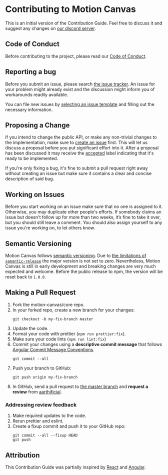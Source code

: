 # Contributing to Motion Canvas

This is an initial version of the Contribution Guide.
Feel free to discuss it and suggest any changes on [our discord server][discord].

## Code of Conduct

Before contributing to the project, please read our
[Code of Conduct](./CODE_OF_CONDUCT.md).

## Reporting a bug

Before you submit an issue, please search [the issue tracker][issues].
An issue for your problem might already exist and the discussion might inform
you of workarounds readily available.

You can file new issues by [selecting an issue template][new-issue] and
filling out the necessary information.

## Proposing a Change

If you intend to change the public API, or make any non-trivial changes to
the implementation, make sure to [create an issue][new-feature] first. This
will let us discuss a proposal before you put significant effort into it.
After a proposal has been discussed it may receive the [accepted][label-accepted]
label indicating that it's ready to be implemented.

If you're only fixing a bug, it's fine to submit a pull request right away
without creating an issue but make sure it contains a clear and concise
description of said bug.

## Working on Issues

Before you start working on an issue make sure that no one is assigned to it.
Otherwise, you may duplicate other people's efforts.
If somebody claims an issue but doesn't follow up for more than two weeks, it’s
fine to take it over, but you should still leave a comment.
You should also assign yourself to any issue you're working on, to let others know.

## Semantic Versioning

Motion Canvas follows [semantic versioning][semver].
Due to [the limitations of `semantic-release`][semantic-release] the major
version is not set to zero. Nevertheless, Motion Canvas is still in early
development and breaking changes are very much expected and welcome. Before
the public release to npm, the version will be reset back to `1.0.0`.

## Making a Pull Request

1. Fork the motion-canvas/core repo.
2. In your forked repo, create a new branch for your changes:
   ```shell
   git checkout -b my-fix-branch master
   ```
3. Update the code.
4. Format your code with prettier (`npm run prettier:fix`).
5. Make sure your code lints (`npm run lint:fix`)
6. Commit your changes using a **descriptive commit message** that follows
   [Angular Commit Message Conventions][commit-format].
   ```shell
   git commit --all
   ```
7. Push your branch to GitHub:
   ```shell
   git push origin my-fix-branch
   ```
8. In GitHub, send a pull request to [the master branch][master] 
   and **request a review** from [aarthificial](https://github.com/aarthificial).

### Addressing review feedback

1. Make required updates to the code.
2. Rerun prettier and eslint.
3. Create a fixup commit and push it to your GitHub repo:
   ```shell
   git commit --all --fixup HEAD
   git push
   ```

## Attribution

This Contribution Guide was partially inspired by [React][react] and
[Angular][angular].

[semver]: https://semver.org/
[discord]: https://www.patreon.com/posts/53003221
[semantic-release]: https://semantic-release.gitbook.io/semantic-release/support/faq#can-i-set-the-initial-release-version-of-my-package-to-0.0.1
[master]: https://github.com/aarthificial/motion-canvas/tree/master
[issues]: https://github.com/motion-canvas/core/issues
[new-issue]: https://github.com/motion-canvas/core/issues/new/choose
[new-feature]: https://github.com/motion-canvas/core/issues/new?template=feature_request.md
[commit-format]: https://github.com/angular/angular/blob/main/CONTRIBUTING.md#commit
[angular]: https://github.com/angular/angular/blob/main/CONTRIBUTING.md
[react]: https://reactjs.org/docs/how-to-contribute.html
[label-accepted]: https://github.com/motion-canvas/core/labels/accepted
